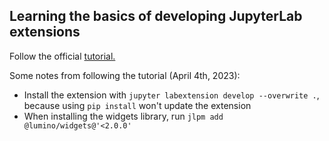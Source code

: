 ## Learning the basics of developing JupyterLab extensions

Follow the official [tutorial.](https://jupyterlab.readthedocs.io/en/stable/extension/extension_tutorial.html)

Some notes from following the tutorial (April 4th, 2023):

- Install the extension with `jupyter labextension develop --overwrite .`, because using `pip install` won't update the extension
- When installing the widgets library, run `jlpm add @lumino/widgets@'<2.0.0'`
